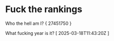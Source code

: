 # Fuck the rankings

Who the hell am I?
{ 27451750 }

What fucking year is it?
[ 2025-03-18T11:43:20Z ]

